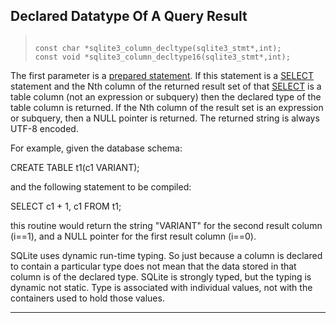 ## Declared Datatype Of A Query Result




> ```
> 
> const char *sqlite3_column_decltype(sqlite3_stmt*,int);
> const void *sqlite3_column_decltype16(sqlite3_stmt*,int);
> 
> ```



The first parameter is a [prepared statement](#sqlite3_stmt).
If this statement is a [SELECT](lang_select.html) statement and the Nth column of the
returned result set of that [SELECT](lang_select.html) is a table column (not an
expression or subquery) then the declared type of the table
column is returned. If the Nth column of the result set is an
expression or subquery, then a NULL pointer is returned.
The returned string is always UTF\-8 encoded.


For example, given the database schema:


CREATE TABLE t1(c1 VARIANT);


and the following statement to be compiled:


SELECT c1 \+ 1, c1 FROM t1;


this routine would return the string "VARIANT" for the second result
column (i\=\=1\), and a NULL pointer for the first result column (i\=\=0\).


SQLite uses dynamic run\-time typing. So just because a column
is declared to contain a particular type does not mean that the
data stored in that column is of the declared type. SQLite is
strongly typed, but the typing is dynamic not static. Type
is associated with individual values, not with the containers
used to hold those values.




---


